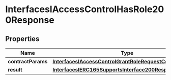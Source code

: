 

# InterfacesIAccessControlHasRole200Response


## Properties

| Name | Type | Description | Notes |
|------------ | ------------- | ------------- | -------------|
|**contractParams** | [**InterfacesIAccessControlGrantRoleRequestContractParams**](InterfacesIAccessControlGrantRoleRequestContractParams.md) |  |  |
|**result** | [**InterfacesIERC165SupportsInterface200ResponseResult**](InterfacesIERC165SupportsInterface200ResponseResult.md) |  |  |



